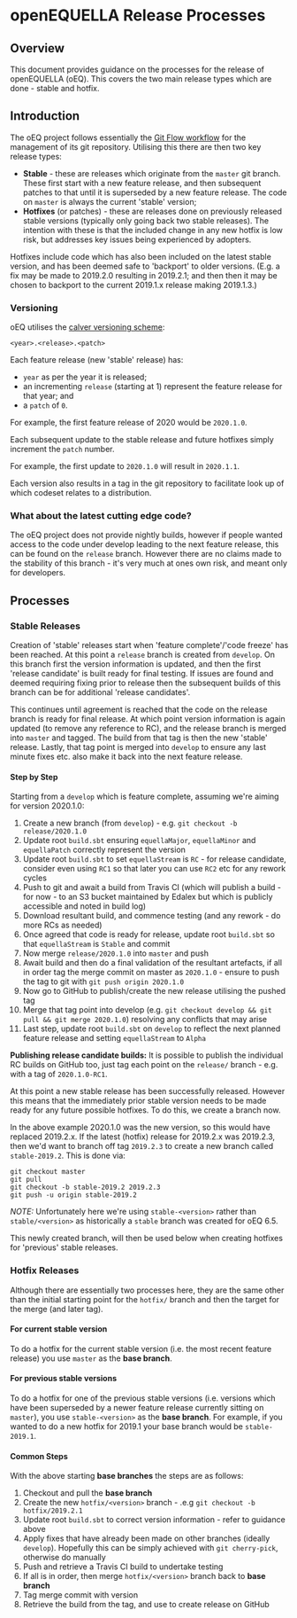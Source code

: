 # openEQUELLA Release Processes

## Overview

This document provides guidance on the processes for the release of openEQUELLA (oEQ). This covers
the two main release types which are done - stable and hotfix.

## Introduction

The oEQ project follows essentially the [Git Flow workflow](https://nvie.com/posts/a-successful-git-branching-model) for the management of its git repository.
Utilising this there are then two key release types:

- **Stable** - these are releases which originate from the `master` git branch. These first start
  with a new feature release, and then subsequent patches to that until it is superseded by a new
  feature release. The code on `master` is always the current 'stable' version;
- **Hotfixes** (or patches) - these are releases done on previously released stable versions
  (typically only going back two stable releases). The intention with these is that the included
  change in any new hotfix is low risk, but addresses key issues being experienced by adopters.

Hotfixes include code which has also been included on the latest stable version, and has
been deemed safe to 'backport' to older versions. (E.g. a fix may be made to 2019.2.0 resulting in
2019.2.1; and then then it may be chosen to backport to the current 2019.1.x release making 2019.1.3.)

### Versioning

oEQ utilises the [calver versioning scheme](https://calver.org):

    <year>.<release>.<patch>

Each feature release (new 'stable' release) has:

- `year` as per the year it is released;
- an incrementing `release` (starting at 1) represent the feature release for that year; and
- a `patch` of `0`.

For example, the first feature release of 2020 would be `2020.1.0`.

Each subsequent update to the stable release and future hotfixes simply increment the `patch`
number.

For example, the first update to `2020.1.0` will result in `2020.1.1`.

Each version also results in a tag in the git repository to facilitate look up of which codeset
relates to a distribution.

### What about the latest cutting edge code?

The oEQ project does not provide nightly builds, however if people wanted access to the code under
develop leading to the next feature release, this can be found on the `release` branch. However
there are no claims made to the stability of this branch - it's very much at ones own risk, and
meant only for developers.

## Processes

### Stable Releases

Creation of 'stable' releases start when 'feature complete'/'code freeze' has been reached. At this
point a `release` branch is created from `develop`. On this branch first the version information is
updated, and then the first 'release candidate' is built ready for final testing. If issues are
found and deemed requiring fixing prior to release then the subsequent builds of this branch can be
for additional 'release candidates'.

This continues until agreement is reached that the code on the release branch is ready for final
release. At which point version information is again updated (to remove any reference to RC), and
the release branch is merged into `master` and tagged. The build from that tag is then the new
'stable' release. Lastly, that tag point is merged into `develop` to ensure any last minute fixes
etc. also make it back into the next feature release.

#### Step by Step

Starting from a `develop` which is feature complete, assuming we're aiming for version
2020.1.0:

1. Create a new branch (from `develop`) - e.g. `git checkout -b release/2020.1.0`
2. Update root `build.sbt` ensuring `equellaMajor`, `equellaMinor` and `equellaPatch` correctly
   represent the version
3. Update root `build.sbt` to set `equellaStream` is `RC` - for release candidate, consider even
   using `RC1` so that later you can use `RC2` etc for any rework cycles
4. Push to git and await a build from Travis CI (which will publish a build - for now - to an S3
   bucket maintained by Edalex but which is publicly accessible and noted in build log)
5. Download resultant build, and commence testing (and any rework - do more RCs as needed)
6. Once agreed that code is ready for release, update root `build.sbt` so that `equellaStream` is
   `Stable` and commit
7. Now merge `release/2020.1.0` into `master` and push
8. Await build and then do a final validation of the resultant artefacts, if all in order tag the
   merge commit on master as `2020.1.0` - ensure to push the tag to git with `git push origin 2020.1.0`
9. Now go to GitHub to publish/create the new release utilising the pushed tag
10. Merge that tag point into develop (e.g. `git checkout develop && git pull && git merge 2020.1.0`) resolving any conflicts that may arise
11. Last step, update root `build.sbt` on `develop` to reflect the next planned feature release and
    setting `equellaStream` to `Alpha`

**Publishing release candidate builds:** It is possible to publish the individual RC builds on
GitHub too, just tag each point on the `release/` branch - e.g. with a tag of `2020.1.0-RC1`.

At this point a new stable release has been successfully released. However this means that the
immediately prior stable version needs to be made ready for any future possible hotfixes. To do
this, we create a branch now.

In the above example 2020.1.0 was the new version, so this would have replaced 2019.2.x. If the
latest (hotfix) release for 2019.2.x was 2019.2.3, then we'd want to branch off tag `2019.2.3` to
create a new branch called `stable-2019.2`. This is done via:

    git checkout master
    git pull
    git checkout -b stable-2019.2 2019.2.3
    git push -u origin stable-2019.2

_NOTE:_ Unfortunately here we're using `stable-<version>` rather than `stable/<version>` as
historically a `stable` branch was created for oEQ 6.5.

This newly created branch, will then be used below when creating hotfixes for 'previous' stable
releases.

### Hotfix Releases

Although there are essentially two processes here, they are the same other than the initial starting
point for the `hotfix/` branch and then the target for the merge (and later tag).

#### For current stable version

To do a hotfix for the current stable version (i.e. the most recent feature release) you use
`master` as the **base branch**.

#### For previous stable versions

To do a hotfix for one of the previous stable versions (i.e. versions which have been superseded
by a newer feature release currently sitting on `master`), you use `stable-<version>` as the **base
branch**. For example, if you wanted to do a new hotfix for 2019.1 your base branch would be
`stable-2019.1`.

#### Common Steps

With the above starting **base branches** the steps are as follows:

1. Checkout and pull the **base branch**
2. Create the new `hotfix/<version>` branch - .e.g `git checkout -b hotfix/2019.2.1`
3. Update root `build.sbt` to correct version information - refer to guidance above
4. Apply fixes that have already been made on other branches (ideally `develop`). Hopefully this can
   be simply achieved with `git cherry-pick`, otherwise do manually
5. Push and retrieve a Travis CI build to undertake testing
6. If all is in order, then merge `hotfix/<version>` branch back to **base branch**
7. Tag merge commit with version
8. Retrieve the build from the tag, and use to create release on GitHub
